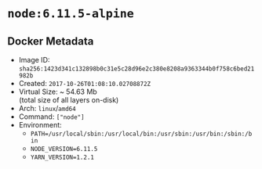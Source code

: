 # `node:6.11.5-alpine`

## Docker Metadata

- Image ID: `sha256:1423d341c132898b0c31e5c28d96e2c380e8208a9363344b0f758c6bed21982b`
- Created: `2017-10-26T01:08:10.02708872Z`
- Virtual Size: ~ 54.63 Mb  
  (total size of all layers on-disk)
- Arch: `linux`/`amd64`
- Command: `["node"]`
- Environment:
  - `PATH=/usr/local/sbin:/usr/local/bin:/usr/sbin:/usr/bin:/sbin:/bin`
  - `NODE_VERSION=6.11.5`
  - `YARN_VERSION=1.2.1`
